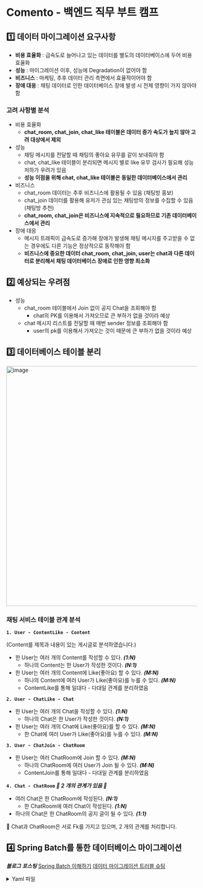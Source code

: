 # Comento - 백엔드 직무 부트 캠프

## 1️⃣ 데이터 마이그레이션 요구사항

- **비용 효율화** : 급속도로 늘어나고 있는 데이터를 별도의 데이터베이스에 두어 비용 효율화
- **성능** : 마이그레이션 이후, 성능에 Degradation이 없어야 함
- **비즈니스** : 마케팅, 추후 데이터 관리 측면에서 효율적이어야 함
- **장애 대응** : 채팅 데이터로 인한 데이터베이스 장애 발생 시 전체 영향이 가지 않아야 함

### 고려 사항별 분석

- 비용 효율화
    - **chat_room, chat_join, chat_like 테이블은 데이터 증가 속도가 높지 않아 고려 대상에서 제외**
- 성능
    - 채팅 메시지를 전달할 때 채팅의 좋아요 유무를 같이 보내줘야 함
    - chat, chat_like 테이블이 분리되면 메시지 별로 like 유무 검사가 필요해 성능 저하가 우려가 있음
    - **성능 이점을 위해 chat, chat_like 테이블은 동일한 데이터베이스에서 관리**
- 비즈니스
    - chat_room 데이터는 추후 비즈니스에 활용될 수 있음 (채팅방 홍보)
    - chat_join 데이터를 활용해 유저가 관심 있는 채팅방의 정보를 수집할 수 있음 (채팅방 추천)
    - **chat_room, chat_join은 비즈니스에 지속적으로 필요하므로 기존 데이터베이스에서 관리**
- 장애 대응
    - 메시지 트래픽이 급속도로 증가해 장애가 발생해 채팅 메시지를 주고받을 수 없는 경우에도 다른 기능은 정상적으로 동작해야 함
    - **비즈니스에 중요한 데이터 chat_room, chat_join, user는 chat과 다른 데이터로 분리해서 채팅 데이터베이스 장애로 인한 영향 최소화**

## 2️⃣ 예상되는 우려점

- 성능
    - chat_room 테이블에서 Join 없이 공지 Chat을 조회해야 함
        - chat의 PK를 이용해서 가져오므로 큰 부하가 없을 것이라 예상
    - chat 메시지 리스트를 전달할 때 매번 sender 정보를 조회해야 함
        - user의 pk를 이용해서 가져오는 것이 때문에 큰 부하가 없을 것이라 예상
     
## 3️⃣ 데이터베이스 테이블 분리

<img width="633" alt="image" src="https://github.com/user-attachments/assets/2f31bb82-9a25-4a42-9e02-9862f1e585cc">

### 채팅 서비스 테이블 관계 분석

**`1. User - ContentLike - Content`**

(Content를 제목과 내용이 있는 게시글로 분석하였습니다.)

- 한 User는 여러 개의 Content를 작성할 수 있다. ***(1:N)***
    - 하나의 Content는 한 User가 작성한 것이다. ***(N:1)***
- 한 User는 여러 개의 Content에 Like(좋아요) 할 수 있다. ***(M:N)***
    - 하나의 Content에 여러 User가 Like(좋아요)를 누를 수 있다. ***(M:N)***
    - ContentLike를 통해 일대다 - 다대일 관계를 분리하였음

**`2. User - ChatLike - Chat`**

- 한 User는 여러 개의 Chat을 작성할 수 있다. ***(1:N)***
    - 하나의 Chat은 한 User가 작성한 것이다. ***(N:1)***
- 한 User는 여러 개의 Chat에 Like(좋아요)를 할 수 있다. ***(M:N)***
    - 한 Chat에 여러 User가 Like(좋아요)를 누를 수 있다. ***(M:N)***

**`3. User - ChatJoin - ChatRoom`**

- 한 User는 여러 ChatRoom에 Join 할 수 있다. ***(M:N)***
    - 하나의 ChatRoom에 여러 User가 Join 될 수 있다. ***(M:N)***
    - ContentJoin를 통해 일대다 - 다대일 관계를 분리하였음

**`4. Chat - ChatRoom`  *🌟 2 개의 관계가 있음 🌟***

- 여러 Chat은 한 ChatRoom에 작성된다. ***(N:1)***
    - 한 ChatRoom에 여러 Chat이 작성된다. ***(1:N)***
- 하나의 Chat은 한 ChatRoom의 공지 글이 될 수 있다. ***(1:1)***

📌 Chat과 ChatRoom은 서로 Fk를 가지고 있으며, 2 개의 관계를 처리합니다.

## 4️⃣ Spring Batch를 통한 데이터베이스 마이그레이션

_**블로그 포스팅**_
[Spring Batch 이해하기](https://kylo8.tistory.com/entry/Spring-Spring-Batch-%EC%9D%B4%ED%95%B4%ED%95%98%EA%B8%B0-Job-Step-Chunk)
[데이터 마이그레이션 트러블 슈팅](https://kylo8.tistory.com/entry/Spring-Spring-Batch-50-JobBuilder-StepBuilder-%EC%82%AC%EC%9A%A9%ED%95%98%EA%B8%B0-%EB%8D%B0%EC%9D%B4%ED%84%B0-%EB%A7%88%EC%9D%B4%EA%B7%B8%EB%A0%88%EC%9D%B4%EC%85%98-ID-%EC%B6%A9%EB%8F%8C-%ED%8A%B8%EB%9F%AC%EB%B8%94%EC%8A%88%ED%8C%85)

<details>
  <summary>Yaml 파일</summary>
  ```yaml
spring:
  batch:
    jdbc:
      initialize-schema: always
    job:
      name: chatJob
  datasource:
    chat-db: # 이관할 데이터베이스
      jdbc-url: jdbc:postgresql://localhost:5432/comento
      username: admin
      password: qwer1234
      driver-class-name: org.postgresql.Driver
      hibernate: update
      hikari:
        connection-timeout: 3000
        validation-timeout: 3000
        minimum-idle: 5
        max-lifetime: 240000
        maximum-pool-size: 20
    core-db: # 기존 데이터베이스
      jdbc-url: jdbc:postgresql://****.amazonaws.com:5432/****
      username: ****
      password: ****
      driver-class-name: org.postgresql.Driver
      hibernate: none
      hikari:
        connection-timeout: 3000
        validation-timeout: 3000
        minimum-idle: 5
        max-lifetime: 240000
        maximum-pool-size: 20
  jpa:
    database: postgresql
    generate-ddl: false
    open-in-view: false
    hibernate:
      ddl-auto: validate
    show-sql: true
    properties:
      hibernate:
        enable_lazy_load_no_trans: true
        format_sql: true
```
</details>

